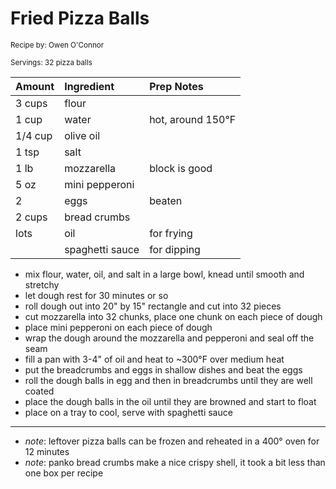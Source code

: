 # Fried Pizza Balls

<small>Recipe by: Owen O'Connor</small>

<small>Servings: 32 pizza balls</small>

| Amount  | Ingredient      | Prep Notes        |
| ------- | :-------------- | :---------------- |
| 3 cups  | flour           |                   |
| 1 cup   | water           | hot, around 150°F |
| 1/4 cup | olive oil       |                   |
| 1 tsp   | salt            |                   |
| 1 lb    | mozzarella      | block is good     |
| 5 oz    | mini pepperoni  |                   |
| 2       | eggs            | beaten            |
| 2 cups  | bread crumbs    |                   |
| lots    | oil             | for frying        |
|         | spaghetti sauce | for dipping       |

- mix flour, water, oil, and salt in a large bowl, knead until smooth and stretchy
- let dough rest for 30 minutes or so
- roll dough out into 20" by 15" rectangle and cut into 32 pieces
- cut mozzarella into 32 chunks, place one chunk on each piece of dough
- place mini pepperoni on each piece of dough
- wrap the dough around the mozzarella and pepperoni and seal off the seam
- fill a pan with 3-4" of oil and heat to ~300°F over medium heat
- put the breadcrumbs and eggs in shallow dishes and beat the eggs
- roll the dough balls in egg and then in breadcrumbs until they are well coated
- place the dough balls in the oil until they are browned and start to float
- place on a tray to cool, serve with spaghetti sauce

---

- _note_: leftover pizza balls can be frozen and reheated in a 400° oven for 12 minutes
- _note_: panko bread crumbs make a nice crispy shell, it took a bit less than one box per recipe

<!-- Tags:
- pizza
- pepperoni
- cheese
- dough
- fried
- freezable
-->